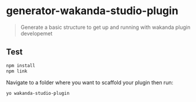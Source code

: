 # generator-wakanda-studio-plugin
> Generate a basic structure to get up and running with wakanda plugin  developemet

## Test

```bash
npm install
npm link
```

Navigate to a folder where you want to scaffold your plugin then run:

```bash
yo wakanda-studio-plugin
```
